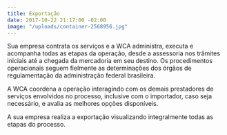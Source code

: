 ```yaml
---
title: Exportação
date: 2017-10-22 21:17:00 -02:00
image: "/uploads/container-2568956.jpg"
---
```


Sua empresa contrata os serviços e a WCA administra, executa e acompanha todas as etapas da operação, desde a assessoria nos trâmites iniciais até a chegada da mercadoria em seu destino. Os procedimentos operacionais seguem fielmente as determinações dos órgãos de regulamentação da administração federal brasileira.

A WCA coordena a operação interagindo com os demais prestadores de serviços envolvidos no processo, inclusive com o importador, caso seja necessário, e avalia as melhores opções disponíveis. 

A sua empresa realiza a exportação visualizando integralmente todas as etapas do processo. 

